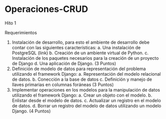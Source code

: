 # Operaciones-CRUD

Hito 1

Requerimientos
1. Instalación de desarrollo, para esto el ambiente de desarrollo debe contar con las
siguientes características:
a. Una instalación de PostgreSQL (link)
b. Creación de un ambiente virtual de Python.
c. Instalación de los paquetes necesarios para la creación de un proyecto de
Django
d. Una aplicación de Django.
(3 Puntos)
2. Definición de modelo de datos para representación del problema utilizando el
framework Django:
a. Representación del modelo relacional de datos.
b. Conección a la base de datos
c. Definición y manejo de llaves primarias en columnas foráneas
(3 Puntos)
3. Implementar operaciones en los modelos para la manipulación de datos utilizando el
framework Django:
a. Crear un objeto con el modelo.
b. Enlistar desde el modelo de datos.
c. Actualizar un registro en el modelo de datos.
d. Borrar un registro del modelo de datos utilizando un modelo Django.
(4 Puntos)